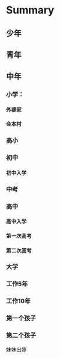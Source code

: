# Summary



## 少年

## 青年

## 中年

### 小学：

#### 外婆家

#### 会本村

### 高小



### 初中

#### 初中入学

### 中考



### 高中

#### 高中入学

#### 第一次高考

#### 第二次高考

### 大学

### 工作5年

### 工作10年

### 第一个孩子

### 第二个孩子

妹妹出嫁


